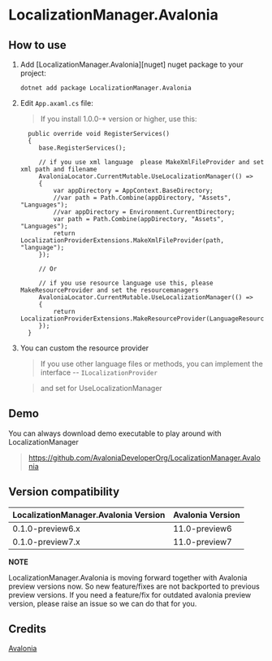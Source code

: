 # LocalizationManager.Avalonia

## How to use

1. Add [LocalizationManager.Avalonia][nuget] nuget package to your project:

       dotnet add package LocalizationManager.Avalonia

2. Edit `App.axaml.cs` file:
    > If you install 1.0.0-* version or higher, use this:
   ```
     public override void RegisterServices()
     {
        base.RegisterServices();
        
        // if you use xml language  please MakeXmlFileProvider and set xml path and filename
        AvaloniaLocator.CurrentMutable.UseLocalizationManager(() =>
        {
            var appDirectory = AppContext.BaseDirectory;
            //var path = Path.Combine(appDirectory, "Assets", "Languages");
            //var appDirectory = Environment.CurrentDirectory;
            var path = Path.Combine(appDirectory, "Assets", "Languages");
            return LocalizationProviderExtensions.MakeXmlFileProvider(path, "language");
        });

        // Or
    
        // if you use resource language use this, please MakeResourceProvider and set the resourcemanagers 
        AvaloniaLocator.CurrentMutable.UseLocalizationManager(() =>
        {
            return LocalizationProviderExtensions.MakeResourceProvider(LanguageResourceHelper.LanguageResourceManager);
        });
     }
   ```
3. You can custom the resource provider
   > If you use other language files or methods, you can implement the interface -- `ILocalizationProvider` 

   > and set for UseLocalizationManager

## Demo
You can always download demo executable to play around with LocalizationManager
  > https://github.com/AvaloniaDeveloperOrg/LocalizationManager.Avalonia

## Version compatibility

| LocalizationManager.Avalonia Version | Avalonia Version |
|:-------------------------------------|:-----------------|
| 0.1.0-preview6.x                     | 11.0-preview6    |
| 0.1.0-preview7.x                     | 11.0-preview7    |

**NOTE**

LocalizationManager.Avalonia is moving forward together with Avalonia preview versions now. So new feature/fixes are not backported to previous preview versions. If you need a feature/fix for outdated avalonia preview version, please raise an issue so we can do that for you. 

## Credits

[Avalonia](https://github.com/AvaloniaUI/Avalonia)



